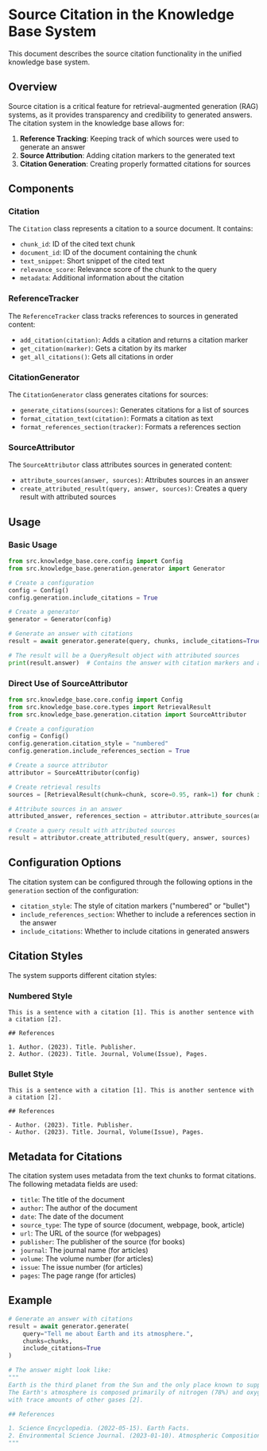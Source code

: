 # Source Citation in the Knowledge Base System

This document describes the source citation functionality in the unified knowledge base system.

## Overview

Source citation is a critical feature for retrieval-augmented generation (RAG) systems, as it provides transparency and credibility to generated answers. The citation system in the knowledge base allows for:

1. **Reference Tracking**: Keeping track of which sources were used to generate an answer
2. **Source Attribution**: Adding citation markers to the generated text
3. **Citation Generation**: Creating properly formatted citations for sources

## Components

### Citation

The `Citation` class represents a citation to a source document. It contains:

- `chunk_id`: ID of the cited text chunk
- `document_id`: ID of the document containing the chunk
- `text_snippet`: Short snippet of the cited text
- `relevance_score`: Relevance score of the chunk to the query
- `metadata`: Additional information about the citation

### ReferenceTracker

The `ReferenceTracker` class tracks references to sources in generated content:

- `add_citation(citation)`: Adds a citation and returns a citation marker
- `get_citation(marker)`: Gets a citation by its marker
- `get_all_citations()`: Gets all citations in order

### CitationGenerator

The `CitationGenerator` class generates citations for sources:

- `generate_citations(sources)`: Generates citations for a list of sources
- `format_citation_text(citation)`: Formats a citation as text
- `format_references_section(tracker)`: Formats a references section

### SourceAttributor

The `SourceAttributor` class attributes sources in generated content:

- `attribute_sources(answer, sources)`: Attributes sources in an answer
- `create_attributed_result(query, answer, sources)`: Creates a query result with attributed sources

## Usage

### Basic Usage

```python
from src.knowledge_base.core.config import Config
from src.knowledge_base.generation.generator import Generator

# Create a configuration
config = Config()
config.generation.include_citations = True

# Create a generator
generator = Generator(config)

# Generate an answer with citations
result = await generator.generate(query, chunks, include_citations=True)

# The result will be a QueryResult object with attributed sources
print(result.answer)  # Contains the answer with citation markers and a references section
```

### Direct Use of SourceAttributor

```python
from src.knowledge_base.core.config import Config
from src.knowledge_base.core.types import RetrievalResult
from src.knowledge_base.generation.citation import SourceAttributor

# Create a configuration
config = Config()
config.generation.citation_style = "numbered"
config.generation.include_references_section = True

# Create a source attributor
attributor = SourceAttributor(config)

# Create retrieval results
sources = [RetrievalResult(chunk=chunk, score=0.95, rank=1) for chunk in chunks]

# Attribute sources in an answer
attributed_answer, references_section = attributor.attribute_sources(answer, sources)

# Create a query result with attributed sources
result = attributor.create_attributed_result(query, answer, sources)
```

## Configuration Options

The citation system can be configured through the following options in the `generation` section of the configuration:

- `citation_style`: The style of citation markers ("numbered" or "bullet")
- `include_references_section`: Whether to include a references section in the answer
- `include_citations`: Whether to include citations in generated answers

## Citation Styles

The system supports different citation styles:

### Numbered Style

```
This is a sentence with a citation [1]. This is another sentence with a citation [2].

## References

1. Author. (2023). Title. Publisher.
2. Author. (2023). Title. Journal, Volume(Issue), Pages.
```

### Bullet Style

```
This is a sentence with a citation [1]. This is another sentence with a citation [2].

## References

- Author. (2023). Title. Publisher.
- Author. (2023). Title. Journal, Volume(Issue), Pages.
```

## Metadata for Citations

The citation system uses metadata from the text chunks to format citations. The following metadata fields are used:

- `title`: The title of the document
- `author`: The author of the document
- `date`: The date of the document
- `source_type`: The type of source (document, webpage, book, article)
- `url`: The URL of the source (for webpages)
- `publisher`: The publisher of the source (for books)
- `journal`: The journal name (for articles)
- `volume`: The volume number (for articles)
- `issue`: The issue number (for articles)
- `pages`: The page range (for articles)

## Example

```python
# Generate an answer with citations
result = await generator.generate(
    query="Tell me about Earth and its atmosphere.",
    chunks=chunks,
    include_citations=True
)

# The answer might look like:
"""
Earth is the third planet from the Sun and the only place known to support life [1]. 
The Earth's atmosphere is composed primarily of nitrogen (78%) and oxygen (21%), 
with trace amounts of other gases [2].

## References

1. Science Encyclopedia. (2022-05-15). Earth Facts.
2. Environmental Science Journal. (2023-01-10). Atmospheric Composition. Environmental Science, 45(2).
"""
```